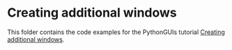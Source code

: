 # Creating additional windows

This folder contains the code examples for the PythonGUIs tutorial [Creating additional windows](https://www.pythonguis.com/tutorials/pyside6-creating-multiple-windows/).
